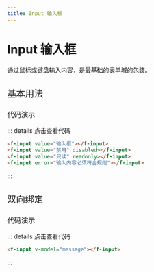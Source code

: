 ```yaml
---
title: Input 输入框
---
```


# Input 输入框

通过鼠标或键盘输入内容，是最基础的表单域的包装。

<h2 style="font-weight:normal">基本用法</h2>

<ClientOnly>

<input-demos></input-demos>

</ClientOnly>

<h3 style="font-weight:normal">代码演示</h3>

::: details 点击查看代码

```html
<f-input value="输入框"></f-input>
<f-input value="禁用" disabled></f-input>
<f-input value="只读" readonly></f-input>
<f-input error="输入内容必须符合规则"></f-input>
```

:::
<br/>

<h2 style="font-weight:normal">双向绑定</h2>

<ClientOnly>

<input-model-demos></input-model-demos>

</ClientOnly>

<h3 style="font-weight:normal">代码演示</h3>

::: details 点击查看代码

```html
<f-input v-model="message"></f-input>
```

:::
